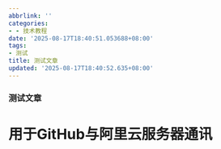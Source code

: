 ```yaml
---
abbrlink: ''
categories:
- - 技术教程
date: '2025-08-17T18:40:51.053688+08:00'
tags:
- 测试
title: 测试文章
updated: '2025-08-17T18:40:52.635+08:00'
---
```

### 测试文章

# 用于GitHub与阿里云服务器通讯
